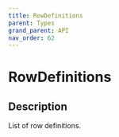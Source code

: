 ```yaml
---
title: RowDefinitions
parent: Types
grand_parent: API
nav_order: 62
---
```


# RowDefinitions

## Description

List of row definitions.

